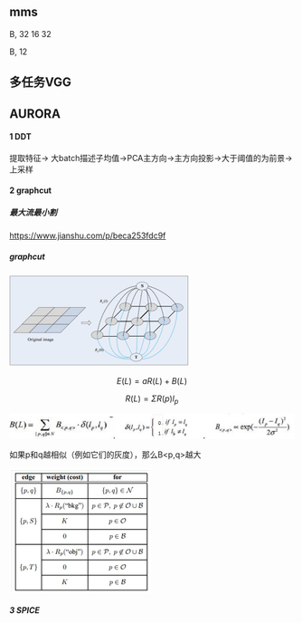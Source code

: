 ## mms

B, 32 16 32

B, 12

## 多任务VGG

## AURORA

#### 1 DDT

提取特征-> 大batch描述子均值->PCA主方向->主方向投影->大于阈值的为前景->上采样

#### 2 graphcut

##### 最大流最小割

https://www.jianshu.com/p/beca253fdc9f

##### graphcut

<img src="项目.assets/image-20210701171447424.png" alt="image-20210701171447424" style="zoom:50%;" />

$$E(L)=aR(L)+B(L)$$

$$R(L) = \Sigma R(p)l_p$$

![image-20210701171601930](项目.assets/image-20210701171601930.png)

如果p和q越相似（例如它们的灰度），那么B<p,q>越大

<img src="项目.assets/image-20210701171636172.png" alt="image-20210701171636172" style="zoom:50%;" />

##### 3 SPICE

 